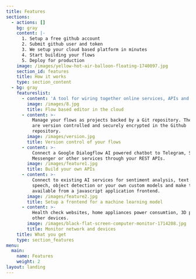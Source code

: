 ```yaml
---
title: Features
sections:
  - actions: []
    bg: gray
    content: |-
      1. Setup a free github account
      2. Submit github user and token
      3. We setup your cloud based platform in minutes
      4. Start building your flows 
      5. Deploy for production
    image: /images/yellow-hot-air-balloon-floating-1740097.jpg
    section_id: features
    title: How it works
    type: section_content
  - bg: gray
    featureslist:
      - content: 'A tool for wiring together online services, APIs and hardware devices.'
        image: /images/8.jpg
        title: Flow based editor in the cloud
      - content: >-
          Manage your flows as projects backed by a Git repository. The flows
          are version controlled and securely encrypted in the Github
          repository.
        image: /images/version.jpg
        title: Version control of your flows
      - content: >-
          Connect a Google Dialogflow AI powered chatbot to Telegram, Slack,
          Messenger or other services through your REST APIs.
        image: /images/feature1.jpg
        title: Build your own APIs
      - content: >-
          Connect to existing AI services for sentiment analysis, text to
          speech, object detection or your own custom models and make them
          available from a javascript application frontend.
        image: /images/feature2.jpg
        title: Setup a frontend for a machine learning model
      - content: >-
          Health check websites, home appliances power consumtion, 3D printer or
          other devices.
        image: /images/black-flat-screen-computer-monitor-1714208.jpg
        title: Monitor network and devices
    title: What you get
    type: section_features
menu:
  main:
    name: Features
    weight: 2
layout: landing
---
```



